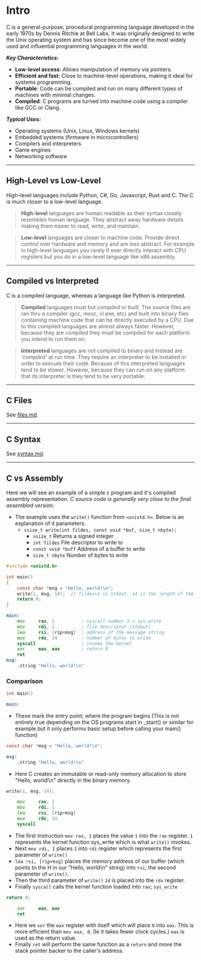

# Intro
C is a general-purpose, procedural programming language developed in the early 1970s by Dennis Ritchie at Bell Labs. It was originally designed to write the Unix operating system and has since become one of the most widely used and influential programming languages in the world.

***Key Characteristics:***
- **Low-level access**: Allows manipulation of memory via pointers.
- **Efficient and fast**: Close to machine-level operations, making it ideal for systems programming.
- **Portable**: Code can be compiled and run on many different types of machines with minimal changes.
- **Compiled**: C programs are turned into machine code using a compiler like GCC or Clang.

***Typical Uses:***
- Operating systems (Unix, Linux, Windows kernels)
- Embedded systems (firmware in microcontrollers)
- Compilers and interpreters
- Game engines
- Networking software

---

## High-Level vs Low-Level
High-level languages include Python, C#, Go, Javascript, Rust and C. Tho C is much closer to a low-level language.

> **High-level** languages are human readable as their syntax closely resembles human language. They abstract away hardware details making them easier to read, write, and maintain.

> **Low-level** languages are closer to machine code. Provide direct control over hardware and memory and are less abstract. For example in high-level languages you rarely if ever directly interact with CPU registers but you do in a low-level language like x86 assembly.

---

## Compiled vs Interpreted
C is a compiled language, whereas a language like Python is interpreted.
> **Compiled** languages must but *compiled* or *built*. The source files are ran thru a compiler (gcc, msvc, cl.exe, etc) and built into binary files containing machine code that can be directly executed by a CPU. Due to this compiled languages are almost always faster. However, because they are compiled they must be compiled for each platform you intend to run them on.

> **Interpreted** languages are not compiled to binary and instead are *'compiled'* at run time. They require an interpreter to be installed in order to execute their code. Because of this interpreted languages tend to be slower. However, because they can run on any platform that its interpreter is they tend to be very portable.

---

## C Files
See [files.md](./files.md).

---

## C Syntax
See [syntax.md](./syntax.md).

---

## C vs Assembly
Here we will see an example of a simple c program and it's compiled assembly representation. *C source code is generally very close to the final assembled version.*

- The example uses the `write()` function from `<unistd.h>`. Below is an explanation of it parameters.
    - `ssize_t write(int fildes, const void *buf, size_t nbyte);`
        - `ssize_t` Returns a signed integer
        - `int fildes` File descriptor to write to
        - `const void *buff` Address of a buffer to write
        - `size_t nbyte` Number of bytes to write

```c
#include <unistd.h>

int main() 
{
    const char *msg = "Hello, world!\n";
    write(1, msg, 14);  // fildes=1 is stdout, 14 is the length of the string
    return 0;
}
```

```asm
main:
    mov     rax, 1          ; syscall number 1 = sys_write
    mov     rdi, 1          ; file descriptor (stdout)
    lea     rsi, [rip+msg]  ; address of the message string
    mov     rdx, 14         ; number of bytes to write
    syscall                 ; invoke the kernel
    xor     eax, eax        ; return 0
    ret
msg:
    .string "Hello, world!\n"
```

### Comparison

```c
int main()
```
```asm
main:
```
- These mark the entry point; where the program begins (This is not entirely true depending on the OS programs start in _start() or similar for example but it only performs basic setup before calling your main() function)

```c
const char *msg = "Hello, world!\n";
```
```asm
msg:
    .string "Hello, world!\n"
```
- Here C creates an immutable or read-only memory allocation to store "Hello, world!\n" directly in the binary memory.
```c
write(1, msg, 14);
```
```asm
    mov     rax, 1          
    mov     rdi, 1          
    lea     rsi, [rip+msg] 
    mov     rdx, 14         
    syscall                
```
- The first instruction `mov rax, 1` places the value `1` into the `rax` register. `1` represents the kernel function sys_write which is what `write()` invokes.
- Next `mov rdi, 1` places `1` into `rdi` register which represents the first parameter of `write()`
- `lea rsi, [rip+msg]` places the memory address of our buffer (which points to the H in our "Hello, world\n" string) into `rsi`; the second parameter of `write()`.
- Then the third parameter of `write()` `14` is placed into the `rdx` register.
- Finally `syscall` calls the kernel function loaded into `rax`; `sys_write`

```c
return 0;
```
```asm
    xor     eax, eax     
    ret
```
- Here we `xor` the `eax` register with itself which will place `0` into `eax`. This is more efficient than `mov eax, 0`. (Ie it takes fewer clock cycles.) `eax` is used as the return value.
- Finally `ret` will perform the same function as a `return` and move the stack pointer backer to the caller's address.

